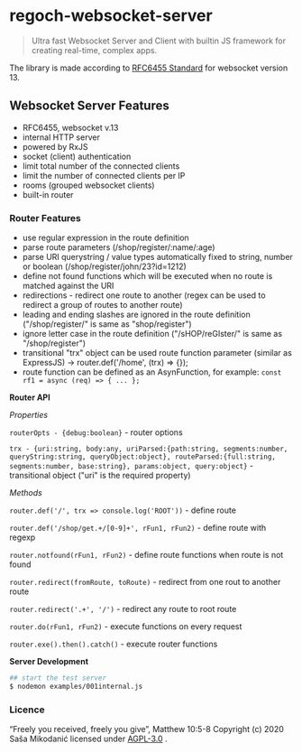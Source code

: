 # regoch-websocket-server
> Ultra fast Websocket Server and Client with builtin JS framework for creating real-time, complex apps.

The library is made according to [RFC6455 Standard](https://www.iana.org/assignments/websocket/websocket.xml) for websocket version 13.


## Websocket Server Features
- RFC6455, websocket v.13
- internal HTTP server
- powered by RxJS
- socket (client) authentication
- limit total number of the connected clients
- limit the number of connected clients per IP
- rooms (grouped websocket clients)
- built-in router


### Router Features
- use regular expression in the route definition
- parse route parameters (/shop/register/:name/:age)
- parse URI querystring / value types automatically fixed to string, number or boolean (/shop/register/john/23?id=1212)
- define not found functions which will be executed when no route is matched against the URI
- redirections - redirect one route to another (regex can be used to redirect a group of routes to another route)
- leading and ending slashes are ignored in the route definition ("/shop/register/" is same as "shop/register")
- ignore letter case in the route definition ("/sHOP/reGIster/" is same as "/shop/register")
- transitional "trx" object can be used route function parameter (similar as ExpressJS) -> router.def('/home', (trx) => {});
- route function can be defined as an AsynFunction, for example: ```const rf1 = async (req) => { ... };```


**Router API**

*Properties*

```routerOpts - {debug:boolean}``` - router options

```trx - {uri:string, body:any, uriParsed:{path:string, segments:number, queryString:string, queryObject:object}, routeParsed:{full:string, segments:number, base:string}, params:object, query:object}``` - transitional object ("uri" is the required property)

*Methods*

```router.def('/', trx => console.log('ROOT'))``` - define route

```router.def('/shop/get.+/[0-9]+', rFun1, rFun2)``` - define route with regexp

```router.notfound(rFun1, rFun2)``` - define route functions when route is not found

```router.redirect(fromRoute, toRoute)``` - redirect from one rout to another route

```router.redirect('.+', '/')``` - redirect any route to root route

```router.do(rFun1, rFun2)``` - execute functions on every request

```router.exe().then().catch()``` - execute router functions



**Server Development**
```bash
## start the test server
$ nodemon examples/001internal.js
```




### Licence
“Freely you received, freely you give”, Matthew 10:5-8
Copyright (c) 2020 Saša Mikodanić licensed under [AGPL-3.0](./LICENSE) .
